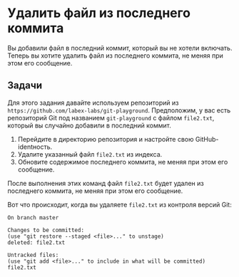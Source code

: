 # Удалить файл из последнего коммита

Вы добавили файл в последний коммит, который вы не хотели включать. Теперь вы хотите удалить файл из последнего коммита, не меняя при этом его сообщение.

## Задачи

Для этого задания давайте используем репозиторий из `https://github.com/labex-labs/git-playground`. Предположим, у вас есть репозиторий Git под названием `git-playground` с файлом `file2.txt`, который вы случайно добавили в последний коммит.

1. Перейдите в директорию репозитория и настройте свою GitHub-identность.
2. Удалите указанный файл `file2.txt` из индекса.
3. Обновите содержимое последнего коммита, не меняя при этом его сообщение.

После выполнения этих команд файл `file2.txt` будет удален из последнего коммита, не меняя при этом его сообщение.

Вот что происходит, когда вы удаляете `file2.txt` из контроля версий Git:

```shell
On branch master

Changes to be committed:
(use "git restore --staged <file>..." to unstage)
deleted: file2.txt

Untracked files:
(use "git add <file>..." to include in what will be committed)
file2.txt
```
